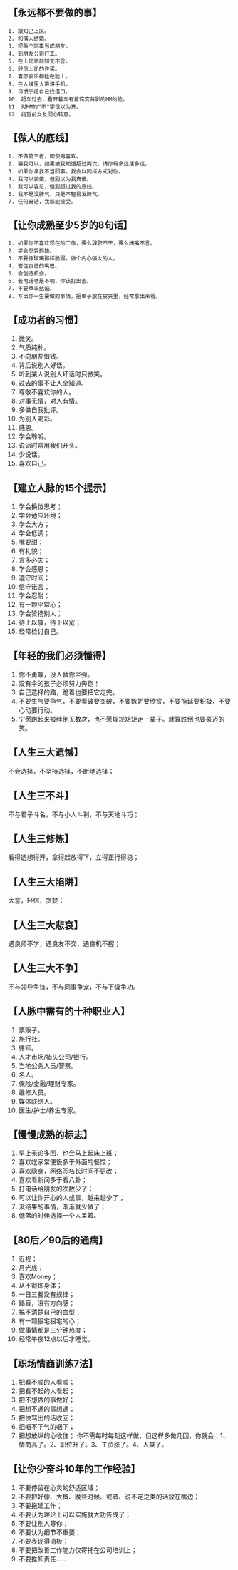## 【永远都不要做的事】
    1. 跟知己上床。
    2. 和情人结婚。
    3. 把每个同事当成朋友。
    4. 到朋友公司打工。
    5. 在上司面前知无不言。
    6. 轻信上司的许诺。
    7. 喜怒哀乐都挂在脸上。
    8. 在人堆里大声讲手机。
    9. 习惯于给自己找借口。
    10. 超车过去，看开着车有着窈窕背影的MM的脸。
    11. 对MM的"不"字信以为真。
    12. 指望前女友回心转意。
## 【做人的底线】
    1. 不做第三者，即使再喜欢。
    2. 骗我可以，如果被我知道超过两次，请你有多远滚多远。
    3. 如果你拿我不当回事，我会以同样方式对你。
    4. 我可以装傻，但别以为我真傻。
    5. 我可以容忍，但别超过我的底线。
    6. 我不是没脾气，只是不轻易发脾气。
    7. 任何真话，我都能接受。
## 【让你成熟至少5岁的8句话】
    1. 如果你不喜欢现在的工作，要么辞职不干，要么闭嘴不言。
    2. 学会忍受孤独。
    3. 不要像玻璃那样脆弱，做个内心强大的人。
    4. 管住自己的嘴巴。
    5. 会创造机会。
    6. 若电话老是不响，你该打出去。
    7. 不要草率结婚。
    8. 写出你一生要做的事情，把单子放在皮夹里，经常拿出来看。
## 【成功者的习惯】
1. 微笑。
2. 气质纯朴。
3. 不向朋友借钱。
4. 背后说别人好话。
5. 听到某人说别人坏话时只微笑。
6. 过去的事不让人全知道。
7. 尊敬不喜欢你的人。
9. 对事无情，对人有情。
10. 多做自我批评。
11. 为别人喝彩。
12. 感恩。
13. 学会聆听。
14. 说话时常用我们开头。
15. 少说话。
16. 喜欢自己。
## 【建立人脉的15个提示】
1. 学会换位思考；
2. 学会适应环境；
3. 学会大方；
4. 学会低调；
5. 嘴要甜；
6. 有礼貌；
7. 言多必失；
8. 学会感恩；
9. 遵守时间；
10. 信守诺言；
11. 学会忍耐；
12. 有一颗平常心；
13. 学会赞扬别人；
14. 待上以敬，待下以宽；
15. 经常检讨自己。
## 【年轻的我们必须懂得】
1. 你不勇敢，没人替你坚强。
2. 没有伞的孩子必须努力奔跑！
3. 自己选择的路，跪着也要把它走完。
4. 不要生气要争气，不要看破要突破，不要嫉妒要欣赏，不要拖延要积极，不要心动要行动。
5. 宁愿跑起来被绊倒无数次，也不愿规规矩矩走一辈子。就算跌倒也要豪迈的笑。
## 【人生三大遗憾】
不会选择，不坚持选择，不断地选择；
## 【人生三不斗】
不与君子斗名，不与小人斗利，不与天地斗巧；
## 【人生三修炼】
看得透想得开，拿得起放得下，立得正行得稳；
## 【人生三大陷阱】
大意，轻信，贪婪；
## 【人生三大悲哀】
遇良师不学，遇良友不交，遇良机不握；
## 【人生三大不争】
不与领导争锋，不与同事争宠，不与下级争功。
## 【人脉中需有的十种职业人】
1. 票贩子。
2. 旅行社。
3. 律师。
4. 人才市场/猎头公司/银行。
5. 当地公务人员/警察。
6. 名人。
7. 保险/金融/理财专家。
8. 维修人员。
9. 媒体联络人。
10. 医生/护士/养生专家。
## 【慢慢成熟的标志】
1. 早上无论多困，也会马上起床上班；
2. 喜欢吃家常便饭多于外面的餐馆；
3. 喜欢隐身，网络签名长时间不更改；
4. 喜欢看新闻多于看八卦；
5. 打电话给朋友的次数少了；
6. 可以让你开心的人或事，越来越少了；
7. 没结果的事情，渐渐就少做了；
8. 低落的时候选择一个人呆着。
## 【80后／90后的通病】
1. 近视；
2. 月光族；
3. 喜欢Money；
4. 从不锻炼身体；
5. 一日三餐没有规律；
6. 路盲，没有方向感；
7. 搞不清楚自己的血型；
8. 有一颗狠宅狠宅的心；
9. 做事情都是三分钟热度；
10. 经常午夜12点以后才睡觉。
## 【职场情商训练7法】
1. 把看不顺的人看顺；
2. 把看不起的人看起；
3. 把不想做的事做好；
4. 把想不通的事想通；
5. 把快骂出的话收回；
6. 把咽不下气的咽下；
7. 把想放纵的心收住；
    你不需每时每刻这样做，但这样多做几回，你就会：1、情商高了。2、职位升了。3、工资涨了。4、人爽了。
## 【让你少奋斗10年的工作经验】
1. 不要停留在心灵的舒适区域；
2. 不要把好像、大概、晚些时候、或者、说不定之类的话放在嘴边；
3. 不要拖延工作；
4. 不要认为理论上可以实施就大功告成了；
5. 不要让别人等你；
6. 不要认为细节不重要；
7. 不要表现得消极；
8. 不要把改善工作能力仅寄托在公司培训上；
9. 不要推卸责任……
